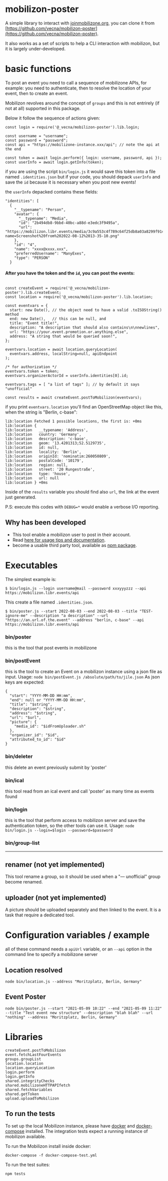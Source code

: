 # mobilizon-poster

A simple library to interact with [joinmobilizone.org](https://joinmobilizone.org), you can clone it from [https://github.com/vecna/mobilizon-poster](https://github.com/vecna/mobilizon-poster).

It also works as a set of scripts to help a CLI interaction with mobilizon, but it is largely under-developed.

# basic functions

To post an event you need to call a sequence of mobilizone APIs, for example: you need to authenticate, then to resolve the location of your event, then to create an event.

Mobilizon revolves around the concept of `groups` and this is not entrirely (if not at all) supported in this package.

Below it follow the sequence of actions given:

```
const login = require('@_vecna/mobilizon-poster').lib.login;

const username = "username";
const password = "password";
const api = "https://mobilizone-instance.xxx/api"; // note the api at the end

const token = await login.perform({ login: username, password, api });
const userInfo = await login.getInfo(token);
```

if you are using the script `bin/login.js` it would save this token into a file named `.identities.json` but if your code, you should depack `userInfo` and save the `id` because it is necessary when you post new events!

the `userInfo` depacked contains these fields:

```
"identities": [
  {
    "__typename": "Person",
    "avatar": {
      "__typename": "Media",
      "id": "2b494db8-9bbd-40bc-a88d-e3edc3f9495a",
      "url": "https://mobilizon.libr.events/media/3c9a553c4f789c64f25db8a03a8299f91479bac1050e7e2c2cd4c99f97313a71.png?name=Screenshot%20from%202022-08-12%2013-35-10.png"
    },
    "id": "4",
    "name": "xxxx@xxxx.xxx",
    "preferredUsername": "ManyExes",
    "type": "PERSON"
  }
```

#### After you have the token and the `id`, you can post the events:

```

const createEvent = require('@_vecna/mobilizon-poster').lib.createEvent;
const location = require('@_vecna/mobilizon-poster').lib.location;

const eventvars = {
  start: new Date(), // the object need to have a valid .toISOString() method
  end: new Date(),   // this can be null, and
  title: "Event title!",
  description: "A description that should also contains\n\nnewlines",
  url: "https://your.event.promotion.or.anything.else",
  address: "A string that would be queried soon!",
};

eventvars.location = await location.queryLocation(
  eventvars.address, localString=null, apiEndpoint
);

/* for authorization */
eventvars.token = token;
eventvars.organizerActorId = userInfo.identities[0].id;

eventvars.tags = [ "a list of tags" ]; // by default it says "unofficial"

const results = await createEvent.postToMobilizon(eventvars);
```

if you print `eventvars.location` you'll find an OpenStreetMap object like this, when the string is "Berlin, c-base":

```
lib:location Fetched 1 possible locations, the first is: +0ms
lib:location {
lib:location   __typename: 'Address',
lib:location   country: 'Germany',
lib:location   description: 'c-base',
lib:location   geom: '13.4201313;52.5129735',
lib:location   id: null,
lib:location   locality: 'Berlin',
lib:location   originId: 'nominatim:260050809',
lib:location   postalCode: '10179',
lib:location   region: null,
lib:location   street: '20 Rungestraße',
lib:location   type: 'house',
lib:location   url: null
lib:location } +0ms
```

Inside of the `results` variable you should find also `url`, the link at the event just generated.

P.S: execute this codes with `DEBUG=*` would enable a verbose I/O reporting.

## Why has been developed

* This tool enable a mobilizon user to post in their account. 
* Read [here for usage tips and documentation](https://libr.events/mobilizon-poster).
* become a usable third party tool, available as [npm package](https://www.npmjs.com/package/@_vecna/mobilizon-poster).

# Executables 

The simplest example is:

```
$ bin/login.js --login username@mail --password xxxyyyzzz --api https://mobilizon.libr.events/api
```

This create a file named `.identities.json`.

```
$ bin/poster.js --start 2022-08-03 --end 2022-08-03 --title "TEST-ignore-me" --description "a description" --url "https://an.url.of.the.event" --address "berlin, c-base" --api https://mobilizon.libr.events/api
```

### bin/poster 

this is the tool that post events in mobilizone

### bin/postEvent

this is the tool to create an Event on a mobilizon instance using a json file as input.
Usage: `node bin/postEvent.js /absolute/path/to/jile.json`
As json keys are expected:

```
{
  "start": "YYYY-MM-DD HH:mm",
  "end": null or "YYYY-MM-DD HH:mm",
  "title": "$string",
  "description": "$string",
  "address": "$string",
  "url": "$url",
  "picture": {
    "media_id": "$idFromUploader.sh"
  },
  "organizer_id": "$id",
  "attributed_to_id": "$id"
}
```

### bin/deleter

this delete an event previously submit by 'poster'

### bin/ical 

this tool read from an ical event and call 'poster' as many time as events found

### bin/login 

this is the tool that perform access to mobilizon server and save the authentication token, so the other tools can use it.
Usage: `node bin/login.js --login=$login --password=$password`

### bin/group-list

--- 

## renamer (not yet implemented)

This tool rename a group, so it should be used when a "— unofficial" group become renamed.

## uploader (not yet implemented)

A picture should be uploaded separately and then linked to the event. It is a task that require a dedicated tool.


# Configuration variables / example

all of these command needs a `apiUrl` variable, or an `--api` option in the command line to specify a mobilizone server

## Location resolved

```
node bin/location.js --address "Moritzplatz, Berlin, Germany"
```

## Event Poster

```
node bin/poster.js --start "2021-05-09 10:22" --end "2021-05-09 11:22" --title "Test event new structure" --description "blah blah" --url "nothing" --address "Moritzplatz, Berlin, Germany"
```

# Libraries

```
createEvent.postToMobilizon
event.fetchLastFourEvents
groups.groupList
location.location
location.queryLocation
login.perform
login.getInfo
shared.integrityChecks
shared.mobilizoneHTTPAPIfetch
shared.fetchVariables
shared.getToken
upload.uploadToMobilizon
```


## To run the tests

To set up the local Mobilizon instance, please have [docker](https://docs.docker.com/get-docker/) and [docker-compose](https://docs.docker.com/compose/install/) installed. The integration tests expect a running instance of mobilizon available. 

To run the Mobilizon install inside docker:

```docker-compose -f docker-compose-test.yml```

To run the test suites:

```npm tests```